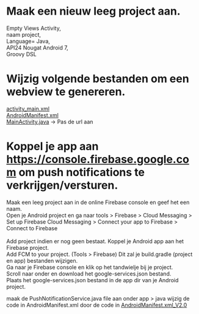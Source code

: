 # Maak een nieuw leeg project aan.
Empty Views Activity,<br>
naam project,<br>
Language= Java,<br>
API24 Nougat Android 7,  <br>
Groovy DSL

# Wijzig volgende bestanden om een webview te genereren.
<a href='https://github.com/lupotec/WV/blob/main/activity_main.xml'>activity_main.xml</a><br>
<a href='https://github.com/lupotec/WV/blob/main/AndroidManifest.xml'>AndroidManifest.xml</a><br>
<a href='https://github.com/lupotec/WV/blob/main/MainActivity.java'>MainActivity.java</a> -> Pas de url aan

# Koppel je app aan <a href='https://console.firebase.google.com'>https://console.firebase.google.com</a> om push notifications te verkrijgen/versturen.
Maak een leeg project aan in de online Firebase console en geef het een naam.<br>
Open je Android project en ga naar tools > Firebase > Cloud Messaging > Set up Firebase Cloud Messaging > Connect your app to Firebase > Connect to Firebase<br><br>
Add project indien er nog geen bestaat. Koppel je Android app aan het Firebase project.<br>
Add FCM to your project. (Tools > Firebase) Dit zal je build.gradle (project en app) bestanden wijzigen.<br>
Ga naar je Firebase console en klik op het tandwielje bij je project.<br>
Scroll naar onder en download het google-services.json bestand.<br>
Plaats het google-services.json bestand in de app dir van je Android project.<br>

maak de PushNotificationService.java file aan onder app > java
wijzig de code in AndroidManifest.xml door de code in <a href='https://github.com/lupotec/WV/blob/main/AndroidManifest.xml_V2.0'>AndroidManifest.xml_V2.0</a><br>
